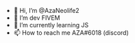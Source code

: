 - 👋 Hi, I’m @AzaNeolife2
- 👀 I’m dev FIVEM
- 🌱 I’m currently learning JS
- 📫 How to reach me AZA#6018 (discord)

<!---
AzaNeolife2/AzaNeolife2 is a ✨ special ✨ repository because its `README.md` (this file) appears on your GitHub profile.
You can click the Preview link to take a look at your changes.
--->
